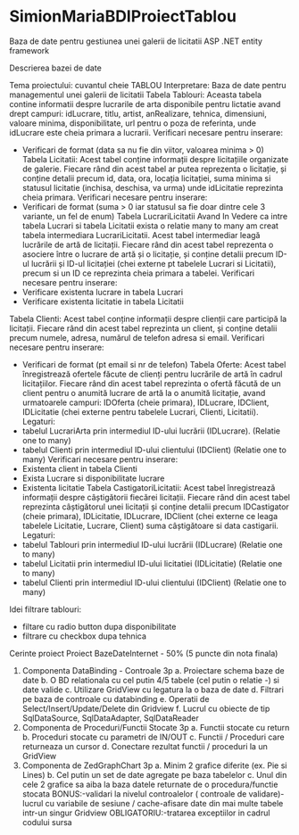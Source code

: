 # SimionMariaBDIProiectTablou

Baza de date pentru gestiunea unei galerii de licitatii ASP .NET entity framework


Descrierea bazei de date

Tema proiectului: cuvantul cheie TABLOU
Interpretare: Baza de date pentru managementul unei galerii de licitatii 
Tabela Tablouri:
Aceasta tabela contine informatii despre lucrarile de arta disponibile pentru lictatie avand drept campuri: idLucrare, titlu, artist, anRealizare, tehnica, dimensiuni, valoare minima, disponibilitate, url pentru o poza de referinta, unde idLucrare este cheia primara a lucrarii. 
Verificari necesare pentru inserare:
-	Verificari de format (data sa nu fie din viitor, valoarea minima > 0)
Tabela Licitatii:
Acest tabel conține informații despre licitațiile organizate de galerie. Fiecare rând din acest tabel ar putea reprezenta o licitație, și  conține detalii precum id, data, ora, locația licitației, suma minima si statusul licitatie (inchisa, deschisa, va urma) unde idLicitatie reprezinta cheia primara.
Verificari necesare pentru inserare:
-	Verificari de format (suma > 0 iar statusul sa fie doar dintre cele 3 variante, un fel de enum)
Tabela LucrariLicitatii
Avand In Vedere ca intre tabela Lucrari si tabela Licitatii exista o relatie many to many am creat tabela intermediara LucrariLicitatii. Acest tabel intermediar leagă lucrările de artă de licitații. Fiecare rând din acest tabel reprezenta o asociere între o lucrare de artă și o licitație, și conține detalii precum ID-ul lucrării și ID-ul licitației (chei externe pt tabelele Lucrari si Licitatii), precum si un ID ce reprezinta cheia primara a tabelei.
Verificari necesare pentru inserare:
-	Verificare existenta lucrare in tabela Lucrari
-	Verificare existenta licitatie in tabela Licitatii

Tabela Clienti:
Acest tabel conține informații despre clienții care participă la licitații. Fiecare rând din acest tabel reprezinta un client, și conține detalii precum numele, adresa, numărul de telefon  adresa si email. 
Verificari necesare pentru inserare:
-	Verificari de format (pt email si nr de telefon)
Tabela Oferte:
Acest tabel înregistrează ofertele făcute de clienți pentru lucrările de artă în cadrul licitațiilor. Fiecare rând din acest tabel reprezinta o ofertă făcută de un client pentru o anumită lucrare de artă la o anumită licitație, avand urmatoarele campuri: IDOferta (cheie primara), IDLucrare, IDClient, IDLicitatie (chei externe pentru tabelele Lucrari, Clienti, Licitatii).  
Legaturi:
-	 tabelul LucrariArta prin intermediul ID-ului lucrării (IDLucrare). (Relatie one to many)
-	 tabelul Clienti prin intermediul ID-ului clientului (IDClient) (Relatie one to many)
Verificari necesare pentru inserare:
-	Existenta client in tabela Clienti
-	Exista Lucrare si disponibilitate lucrare
-	Existenta licitatie
Tabela CastigatoriLicitatii:
Acest tabel înregistrează informații despre câștigătorii fiecărei licitații. Fiecare rând din acest tabel reprezinta câștigătorul unei licitații și  conține detalii precum IDCastigator (cheie primara), IDLicitatie, IDLucrare, IDClient (chei externe ce leaga tabelele Licitatie, Lucrare, Client) suma câștigătoare si data castigarii.
Legaturi:
-	tabelul Tablouri prin intermediul ID-ului lucrării (IDLucrare) (Relatie one to many)
-	tabelul Licitatii prin intermediul ID-ului licitatiei (IDLicitatie) (Relatie one to many)
-	tabelul Clienti prin intermediul ID-ului clientului (IDClient) (Relatie one to many)


Idei filtrare tablouri:
-	filtare cu radio button dupa disponibilitate
-	filtrare cu checkbox dupa tehnica



Cerinte proiect 
Proiect BazeDateInternet - 50% (5 puncte din nota finala)
 1. Componenta DataBinding - Controale 3p
 a. Proiectare schema baze de date
 b. O BD relationala cu cel putin 4/5 tabele (cel putin o relatie *-*) si date valide
 c. Utilizare GridView cu legatura la o baza de date
 d. Filtrari pe baza de controale cu databinding
 e. Operatii de Select/Insert/Update/Delete din Gridview
 f. Lucrul cu obiecte de tip SqlDataSource, SqlDataAdapter, SqlDataReader
 2. Componenta de Proceduri/Functii Stocate 3p
 a. Functii stocate cu return
 b. Proceduri stocate cu parametri de IN/OUT
 c. Functii / Proceduri care returneaza un cursor
 d. Conectare rezultat functii / proceduri la un GridView
 3. Componenta de ZedGraphChart 3p
 a. Minim 2 grafice diferite (ex. Pie si Lines)
 b. Cel putin un set de date agregate pe baza tabelelor
 c. Unul din cele 2 grafice sa aiba la baza datele returnate de o procedura/functie stocata
 BONUS:-validari la nivelul controalelor ( controale de validare)-lucrul cu variabile de sesiune / cache-afisare date din mai multe tabele intr-un singur Gridview
 OBLIGATORIU:-tratarea exceptiilor in cadrul codului sursa





